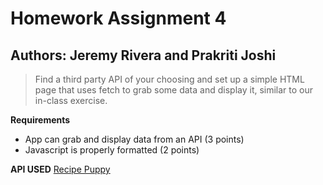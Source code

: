 # Homework Assignment 4
## Authors: Jeremy Rivera and Prakriti Joshi
> Find a third party API of your choosing and set up a simple HTML page that uses fetch to grab some data and display it, similar to our in-class exercise.

**Requirements**
- App can grab and display data from an API (3 points)
- Javascript is properly formatted (2 points)

**API USED**
[Recipe Puppy](http://www.recipepuppy.com/)

